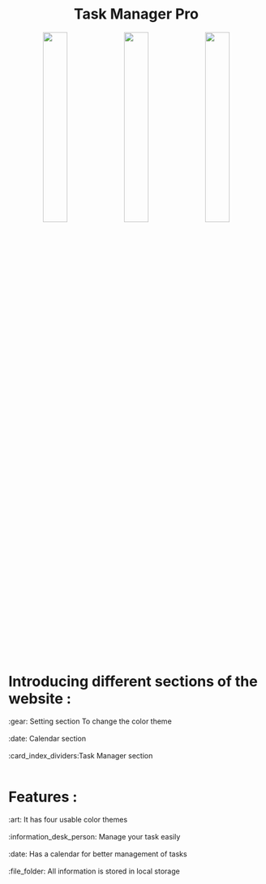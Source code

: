 <h1 align="center">Task Manager Pro</h1>
<div align="center">
<img src="" width="31%"></img> 
<img src="" width="31%"></img>
<img src="" width="31%"></img> 
</div>

<br/>
<div>
<h1>Introducing different sections of the website :</h1>
:gear: Setting section To change the color theme
</br></br>
:date: Calendar section
</br></br>
:card_index_dividers:Task Manager section
</br></br>
</div>

<h1> Features : </h1>
:art: It has four usable color themes 
</br></br>
:information_desk_person: Manage your task easily
</br></br>
:date: Has a calendar for better management of tasks
</br></br>
:file_folder: All information is stored in local storage
